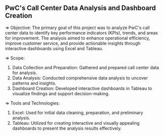 PwC's Call Center Data Analysis and Dashboard Creation
-------------------------------------------------------------------

=> Objective:
The primary goal of this project was to analyze PwC's call center data to identify key performance indicators (KPIs), trends, and areas for improvement. The analysis aimed to enhance operational efficiency, improve customer service, and provide actionable insights through interactive dashboards using Excel and Tableau.

=> Scope:

1) Data Collection and Preparation: Gathered and prepared call center data for analysis.
2) Data Analysis: Conducted comprehensive data analysis to uncover patterns and insights.
3) Dashboard Creation: Developed interactive dashboards in Tableau to visualize findings and support decision-making.

=> Tools and Technologies:

1) Excel: Used for initial data cleaning, preparation, and preliminary analysis.
2) Tableau: Utilized for creating interactive and visually appealing dashboards to present the analysis results effectively.
